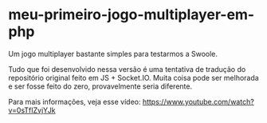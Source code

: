 # meu-primeiro-jogo-multiplayer-em-php
Um jogo multiplayer bastante simples para testarmos a Swoole.

Tudo que foi desenvolvido nessa versão é uma tentativa de tradução do repositório original feito em JS + Socket.IO. Muita coisa pode ser melhorada e ser fosse feito do zero, provavelmente seria diferente.

Para mais informações, veja esse vídeo: https://www.youtube.com/watch?v=0sTfIZvjYJk
